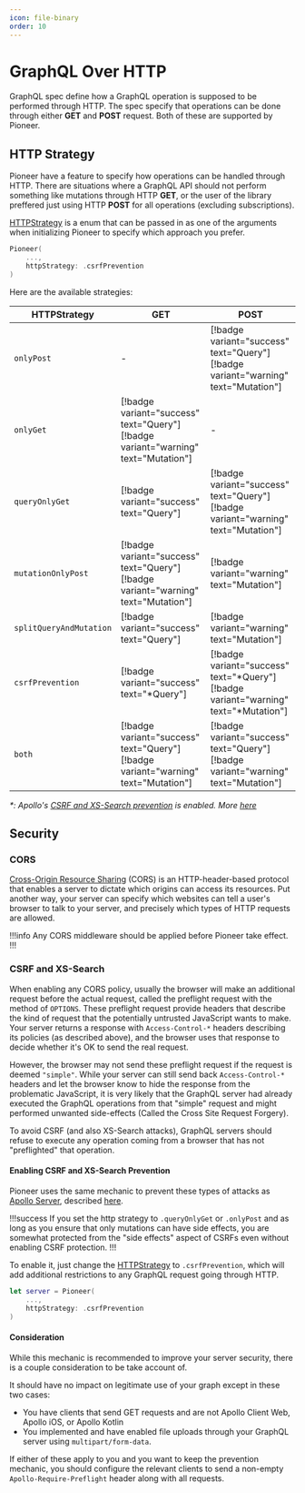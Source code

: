 ```yaml
---
icon: file-binary
order: 10
---
```


# GraphQL Over HTTP

GraphQL spec define how a GraphQL operation is supposed to be performed through HTTP. The spec specify that operations can be done through either **GET** and **POST** request. Both of these are supported by Pioneer.

## HTTP Strategy

Pioneer have a feature to specify how operations can be handled through HTTP. There are situations where a GraphQL API should not perform something like mutations through HTTP **GET**, or the user of the library preffered just using HTTP **POST** for all operations (excluding subscriptions).

[HTTPStrategy](https://swiftpackageindex.com/d-exclaimation/pioneer/documentation/pioneer/httpstrategy) is a enum that can be passed in as one of the arguments when initializing Pioneer to specify which approach you prefer.

```swift #3
Pioneer(
    ...,
    httpStrategy: .csrfPrevention
)
```

Here are the available strategies:

| HTTPStrategy             | GET                                                                                | POST                                                                                 |
| ------------------------ | ---------------------------------------------------------------------------------- | ------------------------------------------------------------------------------------ |
| `onlyPost`               | -                                                                                  | [!badge variant="success" text="Query"] [!badge variant="warning" text="Mutation"]   |
| `onlyGet`                | [!badge variant="success" text="Query"] [!badge variant="warning" text="Mutation"] | -                                                                                    |
| `queryOnlyGet` | [!badge variant="success" text="Query"]                                            | [!badge variant="success" text="Query"] [!badge variant="warning" text="Mutation"]   |
| `mutationOnlyPost`       | [!badge variant="success" text="Query"] [!badge variant="warning" text="Mutation"] | [!badge variant="warning" text="Mutation"]                                           |
| `splitQueryAndMutation`  | [!badge variant="success" text="Query"]                                            | [!badge variant="warning" text="Mutation"]                                           |
| `csrfPrevention`         | [!badge variant="success" text="*Query"]                                           | [!badge variant="success" text="*Query"] [!badge variant="warning" text="*Mutation"] |
| `both`                   | [!badge variant="success" text="Query"] [!badge variant="warning" text="Mutation"] | [!badge variant="success" text="Query"] [!badge variant="warning" text="Mutation"]   |

_\*: Apollo's [CSRF and XS-Search prevention](https://www.apollographql.com/docs/apollo-server/security/cors#preventing-cross-site-request-forgery-csrf) is enabled. More [here](#csrf-and-xs-search)_

## Security

### CORS

[Cross-Origin Resource Sharing]() (CORS) is an HTTP-header-based protocol that enables a server to dictate which origins can access its resources. Put another way, your server can specify which websites can tell a user's browser to talk to your server, and precisely which types of HTTP requests are allowed.

!!!info
Any CORS middleware should be applied before Pioneer take effect.
!!!


### CSRF and XS-Search

When enabling any CORS policy, usually the browser will make an additional request before the actual request, called the preflight request with the method of `OPTIONS`.
These preflight request provide headers that describe the kind of request that the potentially untrusted JavaScript wants to make. Your server returns a response with `Access-Control-*` headers describing its policies (as described above), and the browser uses that response to decide whether it's OK to send the real request.

However, the browser may not send these preflight request if the request is deemed `"simple"`. While your server can still send back `Access-Control-*` headers and let the browser know to hide the response from the problematic JavaScript, it is very likely that the GraphQL server had already executed the GraphQL operations from that "simple" request and might performed unwanted side-effects (Called the Cross Site Request Forgery).

To avoid CSRF (and also XS-Search attacks), GraphQL servers should refuse to execute any operation coming from a browser that has not "preflighted" that operation.

#### Enabling CSRF and XS-Search Prevention

Pioneer uses the same mechanic to prevent these types of attacks as [Apollo Server](https://www.apollographql.com/docs/apollo-server/), described [here](https://www.apollographql.com/docs/apollo-server/security/cors#preventing-cross-site-request-forgery-csrf).

!!!success
If you set the http strategy to `.queryOnlyGet` or `.onlyPost` and as long as you ensure that only mutations can have side effects, you are somewhat protected from the "side effects" aspect of CSRFs even without enabling CSRF protection.
!!!

To enable it, just change the [HTTPStrategy](#http-strategy) to `.csrfPrevention`, which will add additional restrictions to any GraphQL request going through HTTP.

```swift
let server = Pioneer(
    ...,
    httpStrategy: .csrfPrevention
)
```

#### Consideration

While this mechanic is recommended to improve your server security, there is a couple consideration to be take account of.

It should have no impact on legitimate use of your graph except in these two cases:

- You have clients that send GET requests and are not Apollo Client Web, Apollo iOS, or Apollo Kotlin
- You implemented and have enabled file uploads through your GraphQL server using `multipart/form-data`.

If either of these apply to you and you want to keep the prevention mechanic, you should configure the relevant clients to send a non-empty `Apollo-Require-Preflight` header along with all requests.
